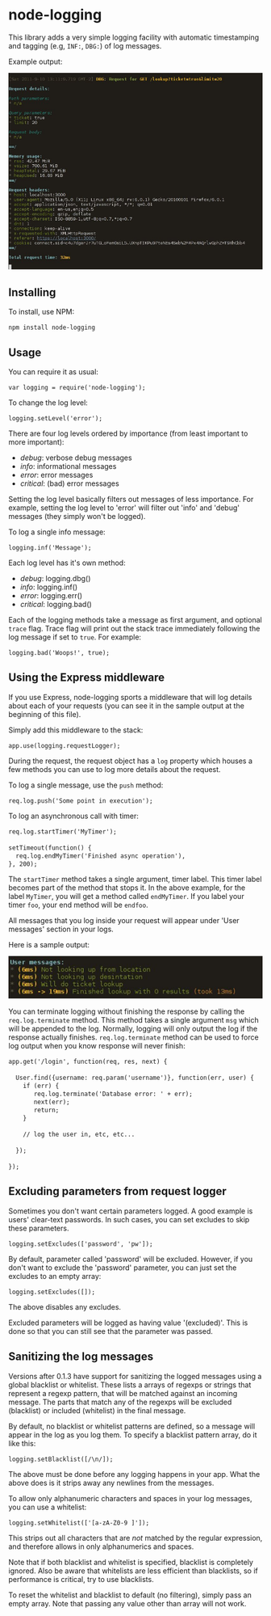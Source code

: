 # node-logging

This library adds a very simple logging facility with automatic timestamping
and tagging (e.g, ``INF:``, ``DBG:``) of log messages.

Example output:

![Sample node-logging output](https://github.com/Monwara/node-logging/raw/master/sample.jpg)

## Installing

To install, use NPM:

    npm install node-logging

## Usage

You can require it as usual:

    var logging = require('node-logging');

To change the log level:

    logging.setLevel('error');

There are four log levels ordered by importance (from least important to more
important):

 + _debug_: verbose debug messages
 + _info_: informational messages
 + _error_: error messages
 + _critical_: (bad) error messages

Setting the log level basically filters out messages of less importance. For
example, setting the log level to 'error' will filter out 'info' and 'debug'
messages (they simply won't be logged).

To log a single info message:

    logging.inf('Message');

Each log level has it's own method:

 + _debug_: logging.dbg()
 + _info_: logging.inf()
 + _error_: logging.err()
 + _critical_: logging.bad()

Each of the logging methods take a message as first argument, and optional
``trace`` flag. Trace flag will print out the stack trace immediately following
the log message if set to ``true``. For example:

    logging.bad('Woops!', true);

## Using the Express middleware

If you use Express, node-logging sports a middleware that will log details
about each of your requests (you can see it in the sample output at the
beginning of this file).

Simply add this middleware to the stack:

    app.use(logging.requestLogger);

During the request, the request object has a ``log`` property which houses a
few methods you can use to log more details about the request.

To log a single message, use the ``push`` method:

    req.log.push('Some point in execution');

To log an asynchronous call with timer:

    req.log.startTimer('MyTimer');

    setTimeout(function() {
      req.log.endMyTimer('Finished async operation'),
    }, 200);

The ``startTimer`` method takes a single argument, timer label. This timer
label becomes part of the method that stops it. In the above example, for the
label ``MyTimer``, you will get a method called ``endMyTimer``. If you label
your timer ``foo``, your end method will be ``endfoo``.

All messages that you log inside your request will appear under 'User messages'
section in your logs.

Here is a sample output:

![Sample output of the user messages](https://github.com/Monwara/node-logging/raw/master/user_messages.jpg)

You can terminate logging without finishing the response by calling the
``req.log.terminate`` method. This method takes a single argument ``msg`` which
will be appended to the log. Normally, logging will only output the log if the 
response actually finishes. ``req.log.terminate`` method can be used to force
log output when you know response will never finish:

    app.get('/login', function(req, res, next) {

      User.find({username: req.param('username')}, function(err, user) {
        if (err) {
           req.log.terminate('Database error: ' + err);
           next(err);
           return;
        }

        // log the user in, etc, etc...

      });

    });

## Excluding parameters from request logger

Sometimes you don't want certain parameters logged. A good example is users'
clear-text passwords. In such cases, you can set excludes to skip these 
parameters.

    logging.setExcludes(['password', 'pw']);

By default, parameter called 'password' will be excluded. However, if you don't
want to exclude the 'password' parameter, you can just set the excludes to an
empty array:

    logging.setExcludes([]);

The above disables any excludes.

Excluded parameters will be logged as having value '(excluded)'. This is done
so that you can still see that the parameter was passed.

## Sanitizing the log messages

Versions after 0.1.3 have support for sanitizing the logged messages using a
global blacklist or whitelist. These lists a arrays of regexps or strings that
represent a regexp pattern, that will be matched against an incoming message.
The parts that match any of the regexps will be excluded (blacklist) or
included (whitelist) in the final message.

By default, no blacklist or whitelist patterns are defined, so a message will
appear in the log as you log them. To specify a blacklist pattern array, do it
like this:

    logging.setBlacklist([/\n/]);

The above must be done before any logging happens in your app. What the above
does is it strips away any newlines from the messages.

To allow only alphanumeric characters and spaces in your log messages, you can
use a whitelist:

    logging.setWhitelist(['[a-zA-Z0-9 ]']);

This strips out all characters that are _not_ matched by the regular
expression, and therefore allows in only alphanumerics and spaces. 

Note that if both blacklist and whitelist is specified, blacklist is completely
ignored. Also be aware that whitelists are less efficient than blacklists, so
if performance is critical, try to use blacklists.

To reset the whitelist and blacklist to default (no filtering), simply pass an
empty array. Note that passing any value other than array will not work.

